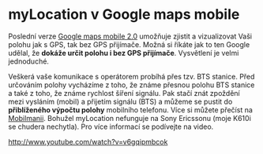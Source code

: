 <!--
title : myLocation v Google maps mobile
author : Roman Ožana <ozana@omdesign.cz>
date : 29.11.2007 09:10:00
tags : google, GPS, mapy
-->

# myLocation v Google maps mobile

Poslední verze [<span style="COLOR:">Google maps mobile 2.0</span>][1] umožňuje zjistit a vizualizovat Vaši polohu jak s GPS, tak bez GPS přijímače. Možná si říkáte jak to ten Google udělal, že **dokáže určit polohu i bez GPS přijímače**. Vysvětlení je velmi jednoduché.

Veškerá vaše komunikace s operátorem probíhá přes tzv. BTS stanice. Před určováním polohy vycházíme z toho, že známe přesnou polohu BTS stanice a také z toho, že známe rychlost šíření signálu. Pak stačí znát zpoždění mezi vysláním (mobil) a přijetím signálu (BTS) a můžeme se pustit do **přiblíženého výpočtu polohy** mobilního telefonu. Více si můžete přečíst na [<span style="COLOR:">Mobilmanii</span>][2]. Bohužel myLocation nefunguje na Sony Ericssonu (moje K610i se chudera nechytla). Pro více informací se podívejte na video.

http://www.youtube.com/watch?v=v6gqipmbcok

 [1]: http://www.google.com/gmm/index.html
 [2]: http://www.mobilmania.cz/default.aspx?article=1107567 "Jak určit polohu mobilního telefonu"